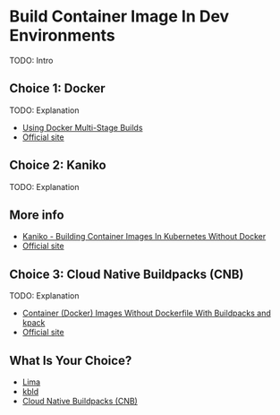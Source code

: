 # Build Container Image In Dev Environments

TODO: Intro

## Choice 1: Docker

TODO: Explanation

* [Using Docker Multi-Stage Builds](https://youtu.be/zpkqNPwEzac)
* [Official site](https://www.docker.com)

## Choice 2: Kaniko

TODO: Explanation

## More info

* [Kaniko - Building Container Images In Kubernetes Without Docker](https://youtu.be/EgwVQN6GNJg)
* [Official site](https://github.com/GoogleContainerTools/kaniko)

## Choice 3: Cloud Native Buildpacks (CNB)

TODO: Explanation

* [Container (Docker) Images Without Dockerfile With Buildpacks and kpack](https://youtu.be/fbSoKu8NGSU)
* [Official site](https://buildpacks.io)

## What Is Your Choice?

* [Lima](lima.md)
* [kbld](kbld.md)
* [Cloud Native Buildpacks (CNB)](buildpacks.md)